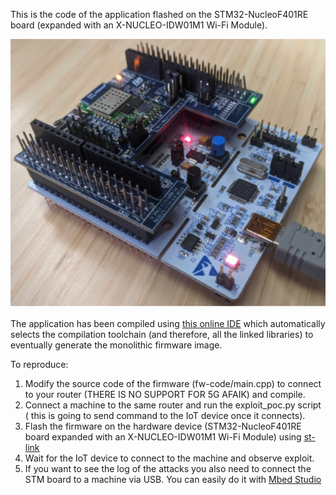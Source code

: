 This is the code of the application flashed on the STM32-NucleoF401RE board (expanded with an
X-NUCLEO-IDW01M1 Wi-Fi Module). 

<p align="right">
<a href=""> <img width="650"  src="imgs/hw.png"> </a>
</p>


The application has been compiled using [this online IDE](https://ide.mbed.com/compiler) which automatically selects the compilation toolchain (and therefore, all the linked libraries) to eventually generate the monolithic firmware image.

To reproduce:

1. Modify the source code of the firmware (fw-code/main.cpp) to connect to your router (THERE IS NO SUPPORT FOR 5G AFAIK) and compile.
2. Connect a machine to the same router and run the exploit_poc.py script ( this is going to send command to the IoT device once it connects).
3. Flash the firmware on the hardware device (STM32-NucleoF401RE board expanded with an X-NUCLEO-IDW01M1 Wi-Fi Module) using [st-link](https://github.com/stlink-org/stlink)
4. Wait for the IoT device to connect to the machine and observe exploit.
5. If you want to see the log of the attacks you also need to connect the STM board to a machine via USB. You can easily do it with [Mbed Studio](https://os.mbed.com/studio/)